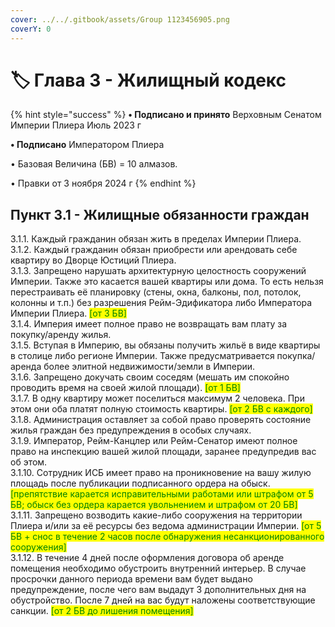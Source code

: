 ```yaml
---
cover: ../../.gitbook/assets/Group 1123456905.png
coverY: 0
---
```


# 🏷️ Глава 3 - Жилищный кодекс

{% hint style="success" %}
**•  Подписано и принято** Верховным Сенатом Империи Плиера Июль 2023 г

**•  Подписано** Императором Плиера

•  Базовая Величина (БВ) = 10 алмазов.

•  Правки от 3 ноября 2024 г
{% endhint %}

## Пункт 3.1 - Жилищные обязанности граждан

3.1.1.  Каждый гражданин обязан жить в пределах Империи Плиера.\
3.1.2.  Каждый гражданин обязан приобрести или арендовать себе квартиру во Дворце Юстиций Плиера.\
3.1.3.  Запрещено нарушать архитектурную целостность сооружений Империи. Также это касается вашей квартиры или дома. То есть нельзя перестраивать её планировку (стены, окна, балконы, пол, потолок, колонны и т.п.) без разрешения Рейм-Эдификатора либо Императора Империи Плиера. <mark style="color:green;">\[от 3 БВ]</mark>\
3.1.4.  Империя имеет полное право не возвращать вам плату за покупку/аренду жилья.\
3.1.5.  Вступая в Империю, вы обязаны получить жильё в виде квартиры в столице либо регионе Империи. Также предусматривается покупка/аренда более элитной недвижимости/земли в Империи.\
3.1.6.  Запрещено докучать своим соседям (мешать им спокойно проводить время на своей жилой площади). <mark style="color:green;">\[от 1 БВ]</mark>\
3.1.7.  В одну квартиру может поселиться максимум 2 человека. При этом они оба платят полную стоимость квартиры. <mark style="color:green;">\[от 2 БВ с каждого]</mark>\
3.1.8.  Администрация оставляет за собой право проверять состояние жилья граждан без предупреждения в особых случаях.\
3.1.9.  Император, Рейм-Канцлер или Рейм-Сенатор имеют полное право на инспекцию вашей жилой площади, заранее предупредив вас об этом.\
3.1.10.  Сотрудник ИСБ имеет право на проникновение на вашу жилую площадь после публикации подписанного ордера на обыск. <mark style="color:green;">\[препятствие карается исправительными работами или штрафом от 5 БВ; обыск без ордера карается увольнением и штрафом от 20 БВ]</mark>\
3.1.11.  Запрещено возводить какие-либо сооружения на территории Плиера и/или за её ресурсы без ведома администрации Империи. <mark style="color:green;">\[от 5 БВ + снос в течение 2 часов после обнаружения несанкционированного сооружения]</mark>\
3.1.12.  В течение 4 дней после оформления договора об аренде помещения необходимо обустроить внутренний интерьер. В случае просрочки данного периода времени вам будет выдано предупреждение, после чего вам выдадут 3 дополнительных дня на обустройство. После 7 дней на вас будут наложены соответствующие санкции. <mark style="color:green;">\[от 2 БВ до лишения помещения]</mark>
